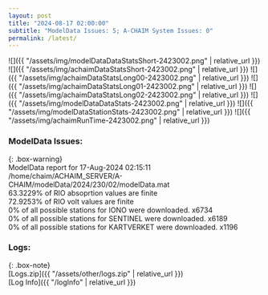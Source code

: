 ```yaml
---
layout: post
title: "2024-08-17 02:00:00"
subtitle: "ModelData Issues: 5; A-CHAIM System Issues: 0"
permalink: /latest/
---
```


![]({{ "/assets/img/modelDataDataStatsShort-2423002.png" | relative_url }})
![]({{ "/assets/img/achaimDataStatsShort-2423002.png" | relative_url }})
![]({{ "/assets/img/achaimDataStatsLong00-2423002.png" | relative_url }})
![]({{ "/assets/img/achaimDataStatsLong01-2423002.png" | relative_url }})
![]({{ "/assets/img/achaimDataStatsLong02-2423002.png" | relative_url }})
![]({{ "/assets/img/modelDataDataStats-2423002.png" | relative_url }})
![]({{ "/assets/img/modelDataStationStats-2423002.png" | relative_url }})
![]({{ "/assets/img/achaimRunTime-2423002.png" | relative_url }})


### ModelData Issues:  
  
{: .box-warning}  
 ModelData report for 17-Aug-2024 02:15:11   
 /home/chaim/ACHAIM_SERVER/A-CHAIM/modelData/2024/230/02/modelData.mat   
 63.3229% of RIO absoprtion values are finite   
 72.9253% of RIO volt values are finite   
 0% of all possible stations for IONO were downloaded. x6734   
 0% of all possible stations for SENTINEL were downloaded. x6189   
 0% of all possible stations for KARTVERKET were downloaded. x1196   
  


### Logs:  
  
{: .box-note}  
[Logs.zip]({{ "/assets/other/logs.zip" | relative_url }})  
[Log Info]({{ "/logInfo" | relative_url }})  
